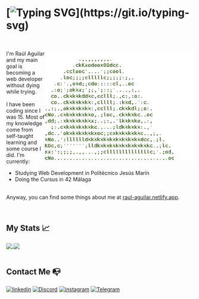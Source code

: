 # [![Typing SVG](https://readme-typing-svg.demolab.com?font=Roboto&size=40&duration=3000&pause=1000&color=F7F7F7&vCenter=true&width=435&height=40&lines=Hello+there!)](https://git.io/typing-svg)

<br>
<div>
    <img align="right" src="https://github.com/raulwwq0/raulwwq0/blob/main/dancing-parrot-term.gif" width="400px">
  <p>
    I'm Raúl Aguilar and my main goal is becoming a web developer without dying while trying.
    <br><br>
    I have been coding since I was 15. Most of my knowledge come from self-taught learning and some course I did.
    I'm currently:
    <ul>
      <li>Studying Web Development in Politécnico Jesús Marín</li>
      <li>Doing the Cursus in 42 Málaga</li>
    </ul>
    <br>
    Anyway, you can find some things about me at <a href="https://raul-aguilar.netlify.app/">raul-aguilar.netlify.app</a>.
  </p>
<div>
<br>

## My Stats  &#x1f4c8; 
<a href="#">
  <img align="center" src="https://github-readme-stats.vercel.app/api/top-langs/?username=raulwwq0&theme=merko&hide_border=true&layout=compact&card_width=250&hide=c&langs_count=6" />
</a>
<a href="#">
  <img align="center" src="https://github-readme-stats.vercel.app/api/?username=raulwwq0&theme=merko&hide_border=true&include_all_commits=false&count_private=true&hide=issues&show_icons=true" />
</a>
<br><br>

## Contact Me  :mailbox_with_no_mail: 
<a href='https://www.linkedin.com/in/raulaguilargarcia/' target="_blank"><img alt='linkedin' src='https://img.shields.io/badge/Raúl Aguilar García-100000?style=for-the-badge&logo=linkedin&logoColor=FFFFFF&labelColor=0A66C2&color=0A66C2'/></a>
<a href='https://discordapp.com/users/353964144455843842' target="_blank"><img alt='Discord' src='https://img.shields.io/badge/rau%5Fag21%237817-100000?style=for-the-badge&logo=Discord&logoColor=FFFFFF&labelColor=7289DA&color=7289DA'/></a>
<a href='https://www.instagram.com/raulwwq0/' target="_blank"><img alt='instagram' src='https://img.shields.io/badge/raulwwq0-100000?style=for-the-badge&logo=instagram&logoColor=FFFFFF&labelColor=C13584&color=C13584'/></a>
<a href='https://t.me/rau_ag21' target="_blank"><img alt='Telegram' src='https://img.shields.io/badge/@rau_ag21-100000?style=for-the-badge&logo=Telegram&logoColor=FFFFFF&labelColor=25a3e2&color=25a3e2'/></a>
